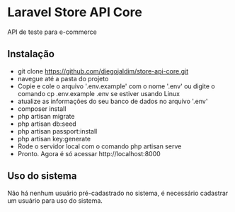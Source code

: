 # Laravel Store API Core
API de teste para e-commerce

## Instalação

- git clone https://github.com/diegojaldim/store-api-core.git
- navegue até a pasta do projeto
- Copie e cole o arquivo '.env.example' com o nome '.env' ou digite o comando cp .env.example .env se estiver usando Linux
- atualize as informações do seu banco de dados no arquivo '.env'
- composer install
- php artisan migrate
- php artisan db:seed
- php artisan passport:install
- php artisan key:generate
- Rode o servidor local com o comando php artisan serve
- Pronto. Agora é só acessar http://localhost:8000

## Uso do sistema
Não há nenhum usuário pré-cadastrado no sistema, é necessário cadastrar um usuário para uso do sistema.